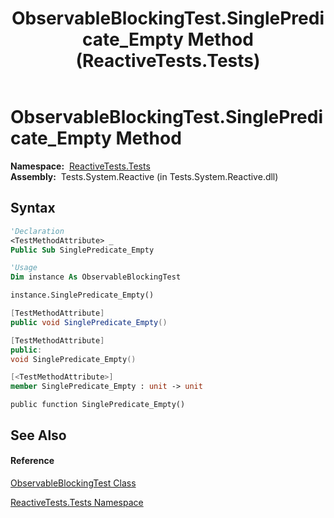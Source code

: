 ﻿---
title: ObservableBlockingTest.SinglePredicate_Empty Method  (ReactiveTests.Tests)
TOCTitle: SinglePredicate_Empty Method
ms:assetid: M:ReactiveTests.Tests.ObservableBlockingTest.SinglePredicate_Empty
ms:mtpsurl: https://msdn.microsoft.com/en-us/library/reactivetests.tests.observableblockingtest.singlepredicate_empty(v=VS.103)
ms:contentKeyID: 36620600
ms.date: 06/28/2011
mtps_version: v=VS.103
f1_keywords:
- ReactiveTests.Tests.ObservableBlockingTest.SinglePredicate_Empty
dev_langs:
- CSharp
- JScript
- VB
- FSharp
- c++
---

# ObservableBlockingTest.SinglePredicate\_Empty Method

**Namespace:**  [ReactiveTests.Tests](hh289046\(v=vs.103\).md)  
**Assembly:**  Tests.System.Reactive (in Tests.System.Reactive.dll)

## Syntax

``` vb
'Declaration
<TestMethodAttribute> _
Public Sub SinglePredicate_Empty
```

``` vb
'Usage
Dim instance As ObservableBlockingTest

instance.SinglePredicate_Empty()
```

``` csharp
[TestMethodAttribute]
public void SinglePredicate_Empty()
```

``` c++
[TestMethodAttribute]
public:
void SinglePredicate_Empty()
```

``` fsharp
[<TestMethodAttribute>]
member SinglePredicate_Empty : unit -> unit 
```

``` jscript
public function SinglePredicate_Empty()
```

## See Also

#### Reference

[ObservableBlockingTest Class](hh315164\(v=vs.103\).md)

[ReactiveTests.Tests Namespace](hh289046\(v=vs.103\).md)

